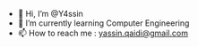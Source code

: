 - 👋 Hi, I’m @Y4ssin
- 🌱 I’m currently learning Computer Engineering
- 📫 How to reach me : yassin.qaidi@gmail.com

<!---
Y4ssin/Y4ssin is a ✨ special ✨ repository because its `README.md` (this file) appears on your GitHub profile.
You can click the Preview link to take a look at your changes.
--->

